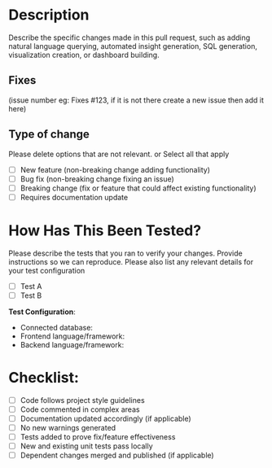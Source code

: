 # Description
Describe the specific changes made in this pull request, such as adding natural language querying, automated insight generation, SQL generation, visualization creation, or dashboard building.


## Fixes #
  (issue number eg: Fixes #123, if it is not there create a new issue then add it here)

## Type of change

Please delete options that are not relevant. or Select all that apply

- [ ] New feature (non-breaking change adding functionality)
- [ ] Bug fix (non-breaking change fixing an issue)
- [ ] Breaking change (fix or feature that could affect existing functionality)
- [ ] Requires documentation update

# How Has This Been Tested?

Please describe the tests that you ran to verify your changes. Provide instructions so we can reproduce. Please also list any relevant details for your test configuration

- [ ] Test A
- [ ] Test B

**Test Configuration**:
* Connected database:
* Frontend language/framework:
* Backend language/framework:

# Checklist:

- [ ] Code follows project style guidelines
- [ ] Code commented in complex areas
- [ ] Documentation updated accordingly (if applicable) 
- [ ] No new warnings generated
- [ ] Tests added to prove fix/feature effectiveness
- [ ] New and existing unit tests pass locally
- [ ] Dependent changes merged and published (if applicable)
